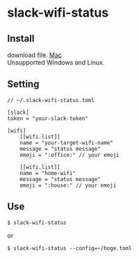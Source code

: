 # slack-wifi-status

## Install

download file.
[Mac](https://github.com/polidog/slack-wifi-status/releases/download/v0.0.3/slack-wifi-status_darwin_amd64.zip)  
Unsupported Windows and Linux.

## Setting

```
// ~/.slack-wifi-status.toml

[slack]
token = "your-slack-token"

[wifi]
    [[wifi.list]]
    name = "your-target-wifi-name"
    message = "status message"
    emoji = ":office:" // your emoji 

    [[wifi.list]]
    name = "home-wifi"
    message = "status message"
    emoji = ":house:" // your emoji 
```

## Use

```
$ slack-wifi-status
```

or 

```
$ slack-wifi-status --config=~/hoge.toml
```